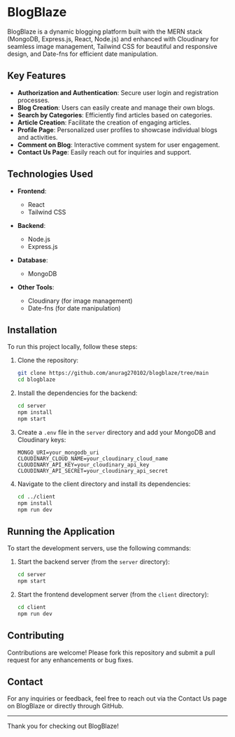 # BlogBlaze

BlogBlaze is a dynamic blogging platform built with the MERN stack (MongoDB, Express.js, React, Node.js) and enhanced with Cloudinary for seamless image management, Tailwind CSS for beautiful and responsive design, and Date-fns for efficient date manipulation.

## Key Features
- **Authorization and Authentication**: Secure user login and registration processes.
- **Blog Creation**: Users can easily create and manage their own blogs.
- **Search by Categories**: Efficiently find articles based on categories.
- **Article Creation**: Facilitate the creation of engaging articles.
- **Profile Page**: Personalized user profiles to showcase individual blogs and activities.
- **Comment on Blog**: Interactive comment system for user engagement.
- **Contact Us Page**: Easily reach out for inquiries and support.

## Technologies Used

- **Frontend**:
  - React
  - Tailwind CSS

- **Backend**:
  - Node.js
  - Express.js

- **Database**:
  - MongoDB

- **Other Tools**:
  - Cloudinary (for image management)
  - Date-fns (for date manipulation)

## Installation

To run this project locally, follow these steps:

1. Clone the repository:
    ```bash
    git clone https://github.com/anurag270102/blogblaze/tree/main
    cd blogblaze
    ```

2. Install the dependencies for the backend:
    ```bash
    cd server
    npm install
    npm start
    ```

3. Create a `.env` file in the `server` directory and add your MongoDB and Cloudinary keys:
    ```
    MONGO_URI=your_mongodb_uri
    CLOUDINARY_CLOUD_NAME=your_cloudinary_cloud_name
    CLOUDINARY_API_KEY=your_cloudinary_api_key
    CLOUDINARY_API_SECRET=your_cloudinary_api_secret
    ```

4. Navigate to the client directory and install its dependencies:
    ```bash
    cd ../client
    npm install
    npm run dev
    ```

## Running the Application

To start the development servers, use the following commands:

1. Start the backend server (from the `server` directory):
    ```bash
    cd server
    npm start
    ```

2. Start the frontend development server (from the `client` directory):
    ```bash
    cd client
    npm run dev
    ```

## Contributing

Contributions are welcome! Please fork this repository and submit a pull request for any enhancements or bug fixes.


## Contact

For any inquiries or feedback, feel free to reach out via the Contact Us page on BlogBlaze or directly through GitHub.

---

Thank you for checking out BlogBlaze!

